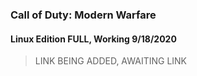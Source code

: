 ### Call of Duty: Modern Warfare
#### Linux Edition FULL, Working 9/18/2020

 > 
 > LINK BEING ADDED, AWAITING LINK
 > 
